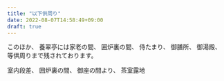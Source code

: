 ```yaml
---
title: "以下供周り"
date: 2022-08-07T14:58:49+09:00
draft: true
---
```


このほか、
養翠亭には家老の間、
囲炉裏の間、
侍たまり、
御膳所、
御湯殿、
等供周りまで残されております。

室内段差、
囲炉裏の間、
御座の間より、
茶室露地
